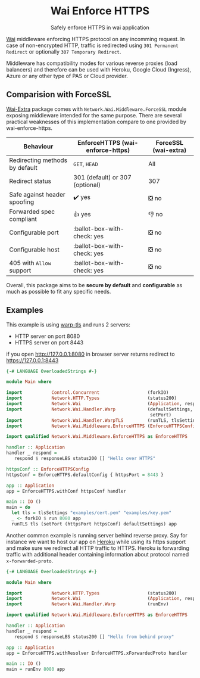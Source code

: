 <div align="center">
    <h1>Wai Enforce HTTPS</h1>
    <p>Safely enforce HTTPS in wai application</p>
</div>

[Wai](https://hackage.haskell.org/package/wai) middleware enforcing HTTPS protocol on any incomming request.
In case of non-encrypted HTTP, traffic is redirected using `301 Permanent Redirect`
or optionally `307 Temporary Redirect`.

Middleware has compatibility modes for various reverse proxies (load balancers) and therefore can be used
with Heroku, Google Cloud (Ingress), Azure or any other type of PAS or Cloud provider.

## Comparision with ForceSSL

[Wai-Extra](https://hackage.haskell.org/package/wai-extra-3.0.24.3/docs/Network-Wai-Middleware-ForceSSL.html)
package comes with `Network.Wai.Middleware.ForceSSL` module exposing middleware intended for the same purpose.
There are several practical weaknesses of this implementation compare to one provided by wai-enforce-https.

| Behaviour                      | EnforceHTTPS (wai-enforce-https) | ForceSSL (wai-extra)             |
|--------------------------------|----------------------------------|----------------------------------|
| Redirecting methods by default | `GET`, `HEAD`                    | All                              |
| Redirect status                | 301 (default) or 307 (optional)  | 307                              |
| Safe against header spoofing   | :heavy_check_mark:  yes          | :negative_squared_cross_mark: no |
| Forwarded spec compliant       | 👍 yes                           | 👎 no                            |
| Configurable port              | :ballot-box-with-check: yes      | :negative_squared_cross_mark: no |
| Configurable host              | :ballot-box-with-check: yes      | :negative_squared_cross_mark: no |
| 405 with `Allow` support       | :ballot-box-with-check: yes      | :negative_squared_cross_mark: no |

Overall, this package aims to be **secure by default** and **configurable** as much as possible
to fit any specific needs.

## Examples

This example is using [warp-tls](https://hackage.haskell.org/package/warp-tls)
and runs 2 servers:

- HTTP server on port 8080
- HTTPS server on port 8443

if you open http://127.0.0.1:8080 in browser server returns redirect
to https://127.0.0.1:8443

```haskell
{-# LANGUAGE OverloadedStrings #-}

module Main where

import           Control.Concurrent                  (forkIO)
import           Network.HTTP.Types                  (status200)
import           Network.Wai                         (Application, responseLBS)
import           Network.Wai.Handler.Warp            (defaultSettings, run,
                                                      setPort)
import           Network.Wai.Handler.WarpTLS         (runTLS, tlsSettings)
import           Network.Wai.Middleware.EnforceHTTPS (EnforceHTTPSConfig (..))

import qualified Network.Wai.Middleware.EnforceHTTPS as EnforceHTTPS

handler :: Application
handler _ respond =
   respond $ responseLBS status200 [] "Hello over HTTPS"

httpsConf :: EnforceHTTPSConfig
httpsConf = EnforceHTTPS.defaultConfig { httpsPort = 8443 }

app :: Application
app = EnforceHTTPS.withConf httpsConf handler

main :: IO ()
main = do
  let tls = tlsSettings "examples/cert.pem" "examples/key.pem"
  _ <- forkIO $ run 8080 app
  runTLS tls (setPort (httpsPort httpsConf) defaultSettings) app
```

Another common example is running server behind reverse proxy.
Say for instance we want to host our app on [Heroku](https://heroku.com)
while using its https support and make sure we
redirect all HTTP traffic to HTTPS.
Heroku is forwarding traffic with additional header containing
information about protocol named `x-forwarded-proto`.

```haskell
{-# LANGUAGE OverloadedStrings #-}

module Main where

import           Network.HTTP.Types                  (status200)
import           Network.Wai                         (Application, responseLBS)
import           Network.Wai.Handler.Warp            (runEnv)

import qualified Network.Wai.Middleware.EnforceHTTPS as EnforceHTTPS

handler :: Application
handler _ respond =
   respond $ responseLBS status200 [] "Hello from behind proxy"

app :: Application
app = EnforceHTTPS.withResolver EnforceHTTPS.xForwardedProto handler

main :: IO ()
main = runEnv 8080 app
```
